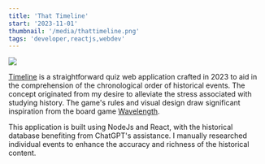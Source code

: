 ```yaml
---
title: 'That Timeline'
start: '2023-11-01'
thumbnail: '/media/thattimeline.png'
tags: 'developer,reactjs,webdev'
---
```


![](/media/thattimeline.png)


[Timeline](https://choisohan.github.io/that-timeline/) is a straightforward quiz web application crafted in 2023 to aid in the comprehension of the chronological order of historical events. The concept originated from my desire to alleviate the stress associated with studying history. The game's rules and visual design draw significant inspiration from the board game [Wavelength](https://boardgamegeek.com/boardgame/262543/wavelength).

This application is built using NodeJs and React, with the historical database benefiting from ChatGPT's assistance. I manually researched individual events to enhance the accuracy and richness of the historical content.